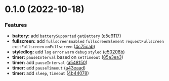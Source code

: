# 0.1.0 (2022-10-18)


### Features

* **battery:** add `batterySupported` `getBattery` ([e5e9117](https://github.com/sun0day/wodash/commit/e5e9117840f7f22b7a965605a8d5042a9b409ea8))
* **fullscreen:** add `fullscreenEnabled` `fullscreenElement` `requestFullscreen` `exitFullscreen` `onFullscreen` ([4c75cab](https://github.com/sun0day/wodash/commit/4c75cabf26972ba1b96110f0fc5cb71b793cde90))
* **styledlog:** add `log` `error` `warn` `debug` `styled` ([e50208b](https://github.com/sun0day/wodash/commit/e50208bd317001c01106657b6519f927ab64836f))
* **timer:** `pauseInterval` based on `setTimeout` ([85a3ea3](https://github.com/sun0day/wodash/commit/85a3ea36d667db3b5934f265d7be50a3f2058fe9))
* **timer:** add `pauseInterval` ([a548150](https://github.com/sun0day/wodash/commit/a548150f7ee43036b2bfd5e16cc13ccff2f3bfec))
* **timer:** add `pauseTimeout` ([a43eaad](https://github.com/sun0day/wodash/commit/a43eaad4d58b50fbec57b3e73547a8403db25edd))
* **timer:** add `sleep`, `timeout` ([4b44078](https://github.com/sun0day/wodash/commit/4b44078ebe658aec2d5b83e53f1b3f31c97ba8cf))



